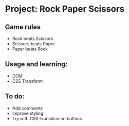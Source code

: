 # Project: Rock Paper Scissors

## Game rules
* Rock beats Scissors
* Scissors beats Paper
* Paper beats Rock

## Usage and learning: 
* DOM
* CSS Transform

## To do:
* Add comments
* Improve styling
* Try with CSS Transition on buttons
